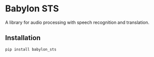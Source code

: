 # Babylon STS

A library for audio processing with speech recognition and translation.

## Installation

```bash
pip install babylon_sts
